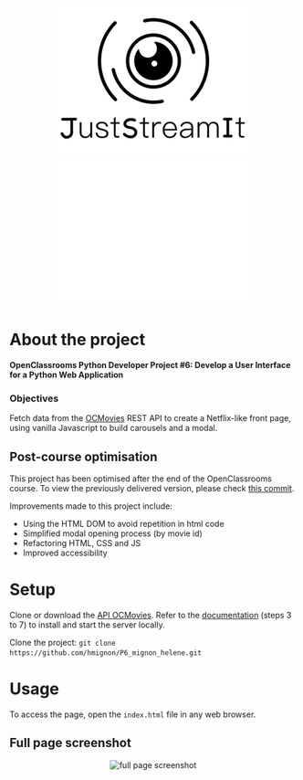 <!--suppress HtmlUnknownAnchorTarget -->
<p align="center">
  <img src="img/logo_light.png#gh-light-mode-only" alt="logo-light" />
  <img src="img/logo_dark.png#gh-dark-mode-only" alt="logo-dark" />
</p>

# About the project

**OpenClassrooms Python Developer Project #6: Develop a User Interface for a Python Web Application**

### Objectives

Fetch data from the [OCMovies](https://github.com/OpenClassrooms-Student-Center/OCMovies-API-EN-FR) REST API to create a Netflix-like
front page, using vanilla Javascript to build carousels and a modal.

## Post-course optimisation
This project has been optimised after the end of the OpenClassrooms course. 
To view the previously delivered version, please check [this commit](https://github.com/hmignon/P6_mignon_helene/tree/d6cc5261c1c5a995495077136405facaf50c96a9).

Improvements made to this project include:
- Using the HTML DOM to avoid repetition in html code
- Simplified modal opening process (by movie id)
- Refactoring HTML, CSS and JS
- Improved accessibility

# Setup

Clone or download the [API OCMovies](https://github.com/OpenClassrooms-Student-Center/OCMovies-API-EN-FR).
Refer to the [documentation](https://github.com/OpenClassrooms-Student-Center/OCMovies-API-EN-FR#option-2-installation-and-execution-without-pipenv-using-venv-and-pip) 
(steps 3 to 7) to install and start the server locally.

Clone the project: `git clone https://github.com/hmignon/P6_mignon_helene.git`

# Usage

To access the page, open the `index.html` file in any web browser.

## Full page screenshot

<p align="center">
    <img height="2000" src="C:\Users\Hélène\GitHub\P6_mignon_helene\img\screenshot.png" alt="full page screenshot" />
</p>